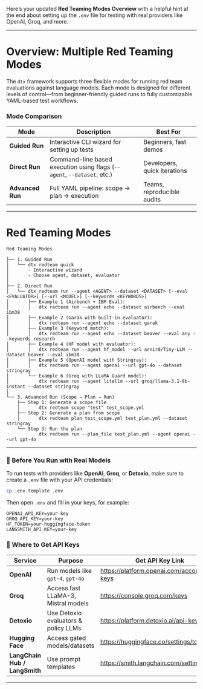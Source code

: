 Here’s your updated **Red Teaming Modes Overview** with a helpful hint at the end about setting up the `.env` file for testing with real providers like OpenAI, Groq, and more.

---

# Overview: Multiple Red Teaming Modes

The `dtx` framework supports three flexible modes for running red team evaluations against language models. Each mode is designed for different levels of control—from beginner-friendly guided runs to fully customizable YAML-based test workflows.

### Mode Comparison

| Mode            | Description                                                                 | Best For                      |
|------------------|-----------------------------------------------------------------------------|--------------------------------|
| **Guided Run**   | Interactive CLI wizard for setting up tests                                | Beginners, fast demos         |
| **Direct Run**   | Command-line based execution using flags (`--agent`, `--dataset`, etc.)     | Developers, quick iterations  |
| **Advanced Run** | Full YAML pipeline: scope → plan → execution                                | Teams, reproducible audits    |

---

# Red Teaming Modes

```
Red Teaming Modes

├── 1. Guided Run
│   └── dtx redteam quick
│       - Interactive wizard
│       - Choose agent, dataset, evaluator
│
├── 2. Direct Run
│   └── dtx redteam run --agent <AGENT> --dataset <DATASET> [--eval <EVALUATOR>] [--url <MODEL>] [--keywords <KEYWORDS>]
│       ├── Example 1 (Airbench + IBM Eval):
│       │   dtx redteam run --agent echo --dataset airbench --eval ibm38
│       ├── Example 2 (Garak with built-in evaluator):
│       │   dtx redteam run --agent echo --dataset garak
│       ├── Example 3 (Keyword match):
│       │   dtx redteam run --agent echo --dataset beaver --eval any --keywords research
│       ├── Example 4 (HF model with evaluator):
│       │   dtx redteam run --agent hf_model --url arnir0/Tiny-LLM --dataset beaver --eval ibm38
│       ├── Example 5 (OpenAI model with Stringray):
│       │   dtx redteam run --agent openai --url gpt-4o --dataset stringray
│       └── Example 6 (Groq with LLaMA Guard model):
│           dtx redteam run --agent litellm --url groq/llama-3.1-8b-instant --dataset stringray
│
└── 3. Advanced Run (Scope → Plan → Run)
    ├── Step 1: Generate a scope file
    │       dtx redteam scope "test" test_scope.yml
    ├── Step 2: Generate a plan from scope
    │       dtx redteam plan test_scope.yml test_plan.yml --dataset stringray
    └── Step 3: Run the plan
            dtx redteam run --plan_file test_plan.yml --agent openai --url gpt-4o
```

---

### 🔧 Before You Run with Real Models

To run tests with providers like **OpenAI**, **Groq**, or **Detoxio**, make sure to create a `.env` file with your API credentials:

```bash
cp .env.template .env
```

Then open `.env` and fill in your keys, for example:

```env
OPENAI_API_KEY=your-key
GROQ_API_KEY=your-key
HF_TOKEN=your-huggingface-token
LANGSMITH_API_KEY=your-key
```

### 🔑 Where to Get API Keys

| Service        | Purpose                             | Get API Key Link |
|----------------|--------------------------------------|------------------|
| **OpenAI**     | Run models like `gpt-4`, `gpt-4o`    | https://platform.openai.com/account/api-keys |
| **Groq**       | Access fast LLaMA-3, Mistral models  | https://console.groq.com/keys |
| **Detoxio**    | Use Detoxio evaluators & policy LLMs| https://platform.detoxio.ai/api-keys |
| **Hugging Face** | Access gated models/datasets      | https://huggingface.co/settings/tokens |
| **LangChain Hub / LangSmith** | Use prompt templates | https://smith.langchain.com/settings |

---